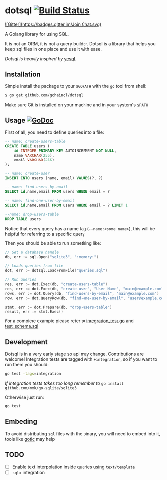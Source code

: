 dotsql [![Build Status](https://travis-ci.org/gchaincl/dotsql.svg)](https://travis-ci.org/gchaincl/dotsql)
======
[![Gitter](https://badges.gitter.im/Join Chat.svg)](https://gitter.im/gchaincl/dotsql?utm_source=badge&utm_medium=badge&utm_campaign=pr-badge&utm_content=badge)

A Golang library for using SQL.

It is not an ORM, it is not a query builder. Dotsql is a library that helps you
keep sql files in one place and use it with ease.

_Dotsql is heavily inspired by_ [yesql](https://github.com/krisajenkins/yesql).

Installation
--
Simple install the package to your `$GOPATH` with the `go` tool from shell:
```bash
$ go get github.com/gchaincl/dotsql
```
Make sure Git is installed on your machine and in your system's `$PATH`

Usage [![GoDoc](https://godoc.org/github.com/gchaincl/dotsql?status.svg)](https://godoc.org/github.com/gchaincl/dotsql)
--

First of all, you need to define queries into a file:

```sql
-- name: create-users-table
CREATE TABLE users (
    id INTEGER PRIMARY KEY AUTOINCREMENT NOT NULL,
    name VARCHAR(255),
    email VARCHAR(255)
);

-- name: create-user
INSERT INTO users (name, email) VALUES(?, ?)

-- name: find-users-by-email
SELECT id,name,email FROM users WHERE email = ?

-- name: find-one-user-by-email
SELECT id,name,email FROM users WHERE email = ? LIMIT 1

--name: drop-users-table
DROP TABLE users
```

Notice that every query has a name tag (`--name:<some name>`),
this will be helpful for referring to a specific query

Then you should be able to run something like:

```go
// Get a database handle
db, err := sql.Open("sqlite3", ":memory:")

// Loads queries from file
dot, err := dotsql.LoadFromFile("queries.sql")

// Run queries
res, err := dot.Exec(db, "create-users-table")
res, err := dot.Exec(db, "create-user", "User Name", "main@example.com")
rows, err := dot.Query(db, "find-users-by-email", "main@example.com")
row, err := dot.QueryRow(db, "find-one-user-by-email", "user@example.com")

stmt, err := dot.Prepare(db, "drop-users-table")
result, err := stmt.Exec()
```

For a complete example please refer to [integration_test.go](https://github.com/gchaincl/dotsql/blob/master/integration_test.go) and [test_schema.sql](https://github.com/gchaincl/dotsql/blob/master/test_schema.sql)

Development
--

Dotsql is in a very early stage so api may change. Contributions are welcome!
Integration tests are tagged with `+integration`, so if you want to run them you should:
```bash
go test -tags=integration
```
_If  integration tests takes too long remember to_ `go install github.com/mxk/go-sqlite/sqlite3`

Otherwise just run:
```bash
go test
```

Embeding
--
To avoid distributing `sql` files with the binary, you will need to embed into it, tools like [gotic](https://github.com/gchaincl/gotic) may help

TODO
----

- [ ] Enable text interpolation inside queries using `text/template`
- [ ] `sqlx` integration
